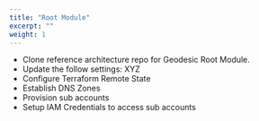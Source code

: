 ```yaml
---
title: "Root Module"
excerpt: ""
weight: 1
---
```

* Clone reference architecture repo for Geodesic Root Module. 
* Update the follow settings: XYZ
* Configure Terraform Remote State
* Establish DNS Zones
* Provision sub accounts
* Setup IAM Credentials to access sub accounts